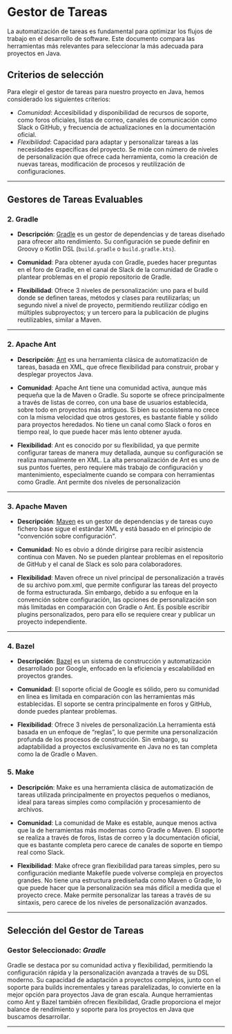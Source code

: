 # Gestor de Tareas
La automatización de tareas es fundamental para optimizar los flujos de trabajo en el desarrollo de software. Este documento compara las herramientas más relevantes para seleccionar la más adecuada para proyectos en Java.

## Criterios de selección
Para elegir el gestor de tareas para nuestro proyecto en Java, hemos considerado los siguientes criterios:

- *Comunidad*: Accesibilidad y disponibilidad de recursos de soporte, como foros oficiales, listas de correo, canales de comunicación como Slack o GitHub, y frecuencia de actualizaciones en la documentación oficial.
- *Flexibilidad*:  Capacidad para adaptar y personalizar tareas a las necesidades específicas del proyecto. Se mide con número de niveles de personalización que ofrece cada herramienta, como la creación de nuevas tareas, modificación de procesos y reutilización de configuraciones.

---

## Gestores de Tareas Evaluables

### 2. Gradle

- **Descripción**: [Gradle](https://gradle.org/) es un gestor de dependencias y de tareas diseñado para ofrecer alto rendimiento. Su configuración se puede definir en Groovy o Kotlin DSL (`build.gradle` o `build.gradle.kts`).

- **Comunidad**: Para obtener ayuda con Gradle, puedes hacer preguntas en el foro de Gradle, en el canal de Slack de la comunidad de Gradle o plantear problemas en el propio repositorio de Gradle. 
- **Flexibilidad**: Ofrece 3 niveles de personalización: uno para el build donde se definen tareas, métodos y clases para reutilizarlas; un segundo nivel a nivel de proyecto, permitiendo reutilizar código en múltiples subproyectos; y un tercero para la publicación de plugins reutilizables, similar a Maven.

---

### **2. Apache Ant**  
- **Descripción**: [Ant](https://ant.apache.org/) es una herramienta clásica de automatización de tareas, basada en XML, que ofrece flexibilidad para construir, probar y desplegar proyectos Java.  

- **Comunidad**: Apache Ant tiene una comunidad activa, aunque más pequeña que la de Maven o Gradle. Su soporte se ofrece principalmente a través de listas de correo, con una base de usuarios establecida, sobre todo en proyectos más antiguos. Si bien su ecosistema no crece con la misma velocidad que otros gestores, es bastante fiable y sólido para proyectos heredados. No tiene un canal como Slack o foros en tiempo real, lo que puede hacer más lento obtener ayuda.
- **Flexibilidad**: Ant es conocido por su flexibilidad, ya que permite configurar tareas de manera muy detallada, aunque su configuración se realiza manualmente en XML. La alta personalización de Ant es uno de sus puntos fuertes, pero requiere más trabajo de configuración y mantenimiento, especialmente cuando se compara con herramientas como Gradle. Ant permite dos niveles de personalización

---


### 3. Apache Maven

- **Descripción**: [Maven](https://maven.apache.org/) es un gestor de dependencias y de tareas cuyo fichero base sigue el estándar XML y está basado en el principio de "convención sobre configuración".

- **Comunidad**: No es obvio a dónde dirigirse para recibir asistencia continua con Maven. No se pueden plantear problemas en el repositorio de GitHub y el canal de Slack es solo para colaboradores.
- **Flexibilidad**: Maven ofrece un nivel principal de personalización a través de su archivo pom.xml, que permite configurar las tareas del proyecto de forma estructurada. Sin embargo, debido a su enfoque en la convención sobre configuración, las opciones de personalización son más limitadas en comparación con Gradle o Ant. Es posible escribir plugins personalizados, pero para ello se requiere crear y publicar un proyecto independiente.

---

### 4. Bazel
- **Descripción**: [Bazel](https://bazel.build/) es un sistema de construcción y automatización desarrollado por Google, enfocado en la eficiencia y escalabilidad en proyectos grandes.  
 
- **Comunidad**: El soporte oficial de Google es sólido, pero su comunidad en línea es limitada en comparación con las herramientas más establecidas. El soporte se centra principalmente en foros y GitHub, donde puedes plantear problemas.  
- **Flexibilidad**: Ofrece 3 niveles de personalización.La herramienta está basada en un enfoque de “reglas”, lo que permite una personalización profunda de los procesos de construcción. Sin embargo, su adaptabilidad a proyectos exclusivamente en Java no es tan completa como la de Gradle o Maven.

### 5. Make
- **Descripción**: Make es una herramienta clásica de automatización de tareas utilizada principalmente en proyectos pequeños o medianos, ideal para tareas simples como compilación y procesamiento de archivos.

- **Comunidad**: La comunidad de Make es estable, aunque menos activa que la de herramientas más modernas como Gradle o Maven. El soporte se realiza a través de foros, listas de correo y la documentación oficial, que es bastante completa pero carece de canales de soporte en tiempo real como Slack.

- **Flexibilidad**: Make ofrece gran flexibilidad para tareas simples, pero su configuración mediante Makefile puede volverse compleja en proyectos grandes. No tiene una estructura prediseñada como Maven o Gradle, lo que puede hacer que la personalización sea más difícil a medida que el proyecto crece. Make permite personalizar las tareas a través de su sintaxis, pero carece de los niveles de personalización avanzados.

---

## **Selección del Gestor de Tareas**  

### Gestor Seleccionado: *Gradle*

Gradle se destaca por su comunidad activa y flexibilidad, permitiendo la configuración rápida y la personalización avanzada a través de su DSL moderno. Su capacidad de adaptación a proyectos complejos, junto con el soporte para builds incrementales y tareas paralelizadas, lo convierte en la mejor opción para proyectos Java de gran escala. Aunque herramientas como Ant y Bazel también ofrecen flexibilidad, Gradle proporciona el mejor balance de rendimiento y soporte para los proyectos en Java que buscamos desarrollar.

---
